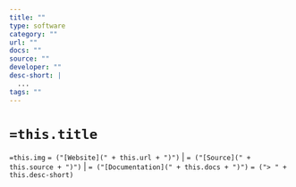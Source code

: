 ```yaml
---
title: ""
type: software
category: ""
url: ""
docs: ""
source: ""
developer: ""
desc-short: |
  ...
tags: ""
---
```

# `=this.title`

`=this.img` `= ("[Website](" + this.url + ")")` |  `= ("[Source](" + this.source + ")")` | `= ("[Documentation](" + this.docs + ")")`
`= ("> " + this.desc-short)`
